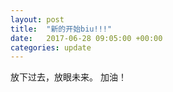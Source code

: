 ```yaml
---
layout: post
title:  "新的开始biu!!!"
date:   2017-06-28 09:05:00 +00:00
categories: update
---
```


放下过去，放眼未来。
加油！